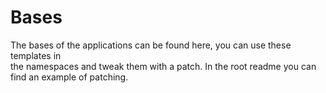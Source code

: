 # Bases 

The bases of the applications can be found here, you can use these templates in  
the namespaces and tweak them with a patch. In the root readme you can find an 
example of patching.  
